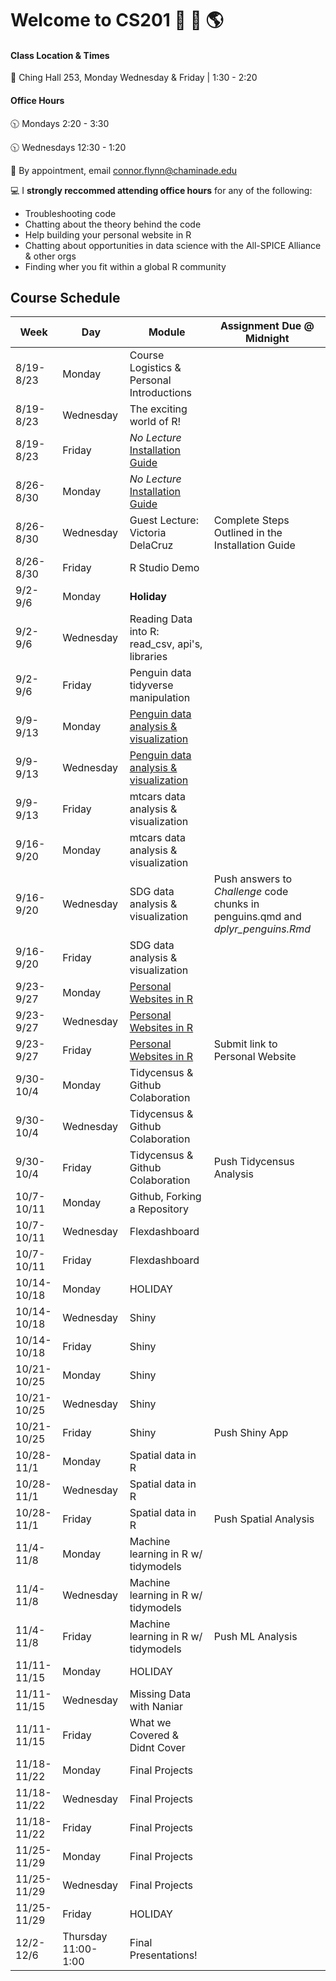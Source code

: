 # Welcome to CS201 🌊 🌱 🌎

#### Class Location & Times
🏫 Ching Hall 253, Monday Wednesday & Friday | 1:30 - 2:20 

#### Office Hours

🕥 Mondays 2:20 - 3:30

🕥 Wednesdays 12:30 - 1:20 

📆 By appointment, email connor.flynn@chaminade.edu


💻 I **strongly reccommed attending office hours** for any of the following:

- Troubleshooting code
- Chatting about the theory behind the code
- Help building your personal website in R
- Chatting about opportunities in data science with the All-SPICE Alliance & other orgs
- Finding wher you fit within a global R community

## Course Schedule

| Week   | Day | Module | Assignment Due @ Midnight|
| -------- | ------- | ------- | ------- |
| 8/19-8/23 |  Monday | Course Logistics & Personal Introductions |  |          
| 8/19-8/23 |  Wednesday | The exciting world of R! |  |  
| 8/19-8/23 |  Friday | *No Lecture* [Installation Guide](https://nsf-all-spice-alliance.github.io/SDG-Analytics-in-R/rmarkdowns/installation_guide.html) |  | 
| 8/26-8/30 |  Monday | *No Lecture* [Installation Guide ](https://nsf-all-spice-alliance.github.io/SDG-Analytics-in-R/rmarkdowns/installation_guide.html)|  |  
| 8/26-8/30 |  Wednesday | Guest Lecture: Victoria DelaCruz | Complete Steps Outlined in the Installation Guide | 
| 8/26-8/30|  Friday | R Studio Demo |  | 
| 9/2-9/6|  Monday | **Holiday** |  | 
| 9/2-9/6     | Wednesday  | Reading Data into R: read_csv, api's, libraries |            |
| 9/2-9/6     | Friday     | Penguin data tidyverse manipulation          |            |
| 9/9-9/13    | Monday     | [Penguin data analysis & visualization](https://allisonhorst.shinyapps.io/dplyr-learnr/#section-welcome)        |            |
| 9/9-9/13    | Wednesday  | [Penguin data analysis & visualization](https://allisonhorst.shinyapps.io/dplyr-learnr/#section-welcome)        |           |
| 9/9-9/13    | Friday     | mtcars data analysis & visualization         |            |
| 9/16-9/20   | Monday     | mtcars data analysis & visualization         |            |
| 9/16-9/20   | Wednesday  | SDG data analysis & visualization            |   Push answers to *Challenge* code chunks in penguins.qmd and *dplyr_penguins.Rmd*         |
| 9/16-9/20   | Friday     | SDG data analysis & visualization            |         |
| 9/23-9/27   | Monday     | [Personal Websites in R ](https://ucsb-meds.github.io/creating-quarto-websites/)                      |            |
| 9/23-9/27   | Wednesday  | [Personal Websites in R  ](https://ucsb-meds.github.io/creating-quarto-websites/)                     |            |
| 9/23-9/27   | Friday     | [Personal Websites in R  ](https://ucsb-meds.github.io/creating-quarto-websites/)                     |     Submit link to Personal Website       |
| 9/30-10/4   | Monday     | Tidycensus & Github Colaboration             |            |
| 9/30-10/4   | Wednesday  | Tidycensus & Github Colaboration             |            |
| 9/30-10/4   | Friday     | Tidycensus & Github Colaboration             |    Push Tidycensus Analysis        |
| 10/7-10/11  | Monday     | Github, Forking a Repository                 |            |
| 10/7-10/11  | Wednesday  | Flexdashboard                                |            |
| 10/7-10/11  | Friday     | Flexdashboard                                |            |
| 10/14-10/18 | Monday     | HOLIDAY                                      |            |
| 10/14-10/18 | Wednesday  | Shiny                                        |            |
| 10/14-10/18 | Friday     | Shiny                                        |            |
| 10/21-10/25 | Monday     | Shiny                                        |            |
| 10/21-10/25 | Wednesday  | Shiny                                        |            |
| 10/21-10/25 | Friday     | Shiny                                        |     Push Shiny App       |
| 10/28-11/1  | Monday     | Spatial data in R                            |            |
| 10/28-11/1  | Wednesday  | Spatial data in R                            |            |
| 10/28-11/1  | Friday     | Spatial data in R                            |    Push Spatial Analysis        |
| 11/4-11/8   | Monday     | Machine learning in R  w/ tidymodels                      |            |
| 11/4-11/8   | Wednesday  | Machine learning in R  w/ tidymodels                      |            |
| 11/4-11/8   | Friday     | Machine learning in R  w/ tidymodels                     |        Push ML Analysis    |
| 11/11-11/15 | Monday     | HOLIDAY                                      |            |
| 11/11-11/15 | Wednesday  | Missing Data with Naniar                     |            |
| 11/11-11/15 | Friday     | What we Covered & Didnt Cover                |            |
| 11/18-11/22 | Monday     | Final Projects                               |            |
| 11/18-11/22 | Wednesday  | Final Projects                               |            |
| 11/18-11/22 | Friday     | Final Projects                               |            |
| 11/25-11/29 | Monday     | Final Projects                               |            |
| 11/25-11/29 | Wednesday  | Final Projects                               |            |
| 11/25-11/29 | Friday     | HOLIDAY                                      |            |
| 12/2-12/6 | Thursday 11:00-1:00     | Final Presentations!              |            |
  
